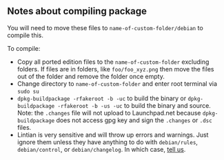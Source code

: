 ## Notes about compiling package

You will need to move these files to `name-of-custom-folder/debian` to compile this.

To compile:
* Copy all ported edition files to the `name-of-custom-folder` excluding folders. If files are in folders, like `foo/foo_xyz.png` then move the files out of the folder and remove the folder once empty.
* Change directory to `name-of-custom-folder` and enter root terminal via `sudo su`
* `dpkg-buildpackage -rfakeroot -b -uc` to build the binary or `dpkg-buildpackage -rfakeroot -b -us -uc` to build the binary and source. Note: the `.changes` file will not upload to Launchpad.net because `dpkg-buildpackage` does not access gpg key and sign the `.changes` or `.dsc` files.
* Lintian is very sensitive and will throw up errors and warnings. Just ignore them unless they have anything to do with `debian/rules`, `debian/control`, or `debian/changelog`. In which case, <a href="https://github.com/SparrOSDeveloperTeam-Win/SYGTVG-REL/issues">tell us</a>.

